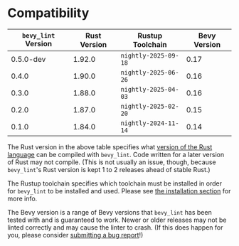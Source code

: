 # Compatibility

|`bevy_lint` Version|Rust Version|Rustup Toolchain|Bevy Version|
|-|-|-|-|
|0.5.0-dev|1.92.0|`nightly-2025-09-18`|0.17|
|0.4.0|1.90.0|`nightly-2025-06-26`|0.16|
|0.3.0|1.88.0|`nightly-2025-04-03`|0.16|
|0.2.0|1.87.0|`nightly-2025-02-20`|0.15|
|0.1.0|1.84.0|`nightly-2024-11-14`|0.14|

The Rust version in the above table specifies what [version of the Rust language](https://github.com/rust-lang/rust/releases) can be compiled with `bevy_lint`. Code written for a later version of Rust may not compile. (This is not usually an issue, though, because `bevy_lint`'s Rust version is kept 1 to 2 releases ahead of stable Rust.)

The Rustup toolchain specifies which toolchain must be installed in order for `bevy_lint` to be installed and used. Please see [the installation section](install.md) for more info.

The Bevy version is a range of Bevy versions that `bevy_lint` has been tested with and is guaranteed to work. Newer or older releases may not be linted correctly and may cause the linter to crash. (If this does happen for you, please consider [submitting a bug report](https://github.com/TheBevyFlock/bevy_cli/issues)!)
